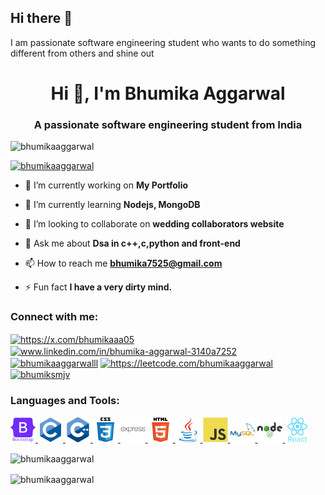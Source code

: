 ## Hi there 👋

<!--
**Bhumikaaggarwal/Bhumikaaggarwal** is a ✨ _special_ ✨ repository because its `README.md` (this file) appears on your GitHub profile.

Here are some ideas to get you started:

- 🔭 I’m currently working on ...
- 🌱 I’m currently learning ...
- 👯 I’m looking to collaborate on ...
- 🤔 I’m looking for help with ...
- 💬 Ask me about ...
- 📫 How to reach me: ...
- 😄 Pronouns: ...
- ⚡ Fun fact: ...
-->

I am passionate software engineering student who wants to do something different from others and shine out
<h1 align="center">Hi 👋, I'm Bhumika Aggarwal</h1>
<h3 align="center">A passionate software engineering student from India</h3>
<!-- <img alt="coding" width="50px" src="![image](https://github.com/user-attachments/assets/e72e99ae-8c4b-4b9c-94c4-347eb6d1972d)"></img> -->


<p align="left"> <img src="https://komarev.com/ghpvc/?username=bhumikaaggarwal&label=Profile%20views&color=0e75b6&style=flat" alt="bhumikaaggarwal" /> </p>

<p align="left"> <a href="https://github.com/ryo-ma/github-profile-trophy"><img src="https://github-profile-trophy.vercel.app/?username=bhumikaaggarwal" alt="bhumikaaggarwal" /></a> </p>

- 🔭 I’m currently working on **My Portfolio**

- 🌱 I’m currently learning **Nodejs, MongoDB**

- 👯 I’m looking to collaborate on **wedding collaborators website**

- 💬 Ask me about **Dsa in c++,c,python and front-end**

- 📫 How to reach me **bhumika7525@gmail.com**

- ⚡ Fun fact **I have a very dirty mind.**

<h3 align="left">Connect with me:</h3>
<p align="left">
<a href="https://twitter.com/https://x.com/bhumikaaa05" target="blank"><img align="center" src="https://raw.githubusercontent.com/rahuldkjain/github-profile-readme-generator/master/src/images/icons/Social/twitter.svg" alt="https://x.com/bhumikaaa05" height="30" width="40" /></a>
<a href="https://linkedin.com/in/www.linkedin.com/in/bhumika-aggarwal-3140a7252" target="blank"><img align="center" src="https://raw.githubusercontent.com/rahuldkjain/github-profile-readme-generator/master/src/images/icons/Social/linked-in-alt.svg" alt="www.linkedin.com/in/bhumika-aggarwal-3140a7252" height="30" width="40" /></a>
<a href="https://instagram.com/bhumikaaggarwalll" target="blank"><img align="center" src="https://raw.githubusercontent.com/rahuldkjain/github-profile-readme-generator/master/src/images/icons/Social/instagram.svg" alt="bhumikaaggarwalll" height="30" width="40" /></a>
<a href="https://www.leetcode.com/https://leetcode.com/bhumikaaggarwal" target="blank"><img align="center" src="https://raw.githubusercontent.com/rahuldkjain/github-profile-readme-generator/master/src/images/icons/Social/leet-code.svg" alt="https://leetcode.com/bhumikaaggarwal" height="30" width="40" /></a>
<a href="https://auth.geeksforgeeks.org/user/bhumiksmjv" target="blank"><img align="center" src="https://raw.githubusercontent.com/rahuldkjain/github-profile-readme-generator/master/src/images/icons/Social/geeks-for-geeks.svg" alt="bhumiksmjv" height="30" width="40" /></a>
</p>

<h3 align="left">Languages and Tools:</h3>
<p align="left"> <a href="https://getbootstrap.com" target="_blank" rel="noreferrer"> <img src="https://raw.githubusercontent.com/devicons/devicon/master/icons/bootstrap/bootstrap-plain-wordmark.svg" alt="bootstrap" width="40" height="40"/> </a> <a href="https://www.cprogramming.com/" target="_blank" rel="noreferrer"> <img src="https://raw.githubusercontent.com/devicons/devicon/master/icons/c/c-original.svg" alt="c" width="40" height="40"/> </a> <a href="https://www.w3schools.com/cpp/" target="_blank" rel="noreferrer"> <img src="https://raw.githubusercontent.com/devicons/devicon/master/icons/cplusplus/cplusplus-original.svg" alt="cplusplus" width="40" height="40"/> </a> <a href="https://www.w3schools.com/css/" target="_blank" rel="noreferrer"> <img src="https://raw.githubusercontent.com/devicons/devicon/master/icons/css3/css3-original-wordmark.svg" alt="css3" width="40" height="40"/> </a> <a href="https://expressjs.com" target="_blank" rel="noreferrer"> <img src="https://raw.githubusercontent.com/devicons/devicon/master/icons/express/express-original-wordmark.svg" alt="express" width="40" height="40"/> </a> <a href="https://www.w3.org/html/" target="_blank" rel="noreferrer"> <img src="https://raw.githubusercontent.com/devicons/devicon/master/icons/html5/html5-original-wordmark.svg" alt="html5" width="40" height="40"/> </a> <a href="https://www.java.com" target="_blank" rel="noreferrer"> <img src="https://raw.githubusercontent.com/devicons/devicon/master/icons/java/java-original.svg" alt="java" width="40" height="40"/> </a> <a href="https://developer.mozilla.org/en-US/docs/Web/JavaScript" target="_blank" rel="noreferrer"> <img src="https://raw.githubusercontent.com/devicons/devicon/master/icons/javascript/javascript-original.svg" alt="javascript" width="40" height="40"/> </a> <a href="https://www.mysql.com/" target="_blank" rel="noreferrer"> <img src="https://raw.githubusercontent.com/devicons/devicon/master/icons/mysql/mysql-original-wordmark.svg" alt="mysql" width="40" height="40"/> </a> <a href="https://nodejs.org" target="_blank" rel="noreferrer"> <img src="https://raw.githubusercontent.com/devicons/devicon/master/icons/nodejs/nodejs-original-wordmark.svg" alt="nodejs" width="40" height="40"/> </a> <a href="https://reactjs.org/" target="_blank" rel="noreferrer"> <img src="https://raw.githubusercontent.com/devicons/devicon/master/icons/react/react-original-wordmark.svg" alt="react" width="40" height="40"/> </a> </p>

<p><img align="center" src="https://github-readme-stats.vercel.app/api/top-langs?username=bhumikaaggarwal&show_icons=true&locale=en&layout=compact" alt="bhumikaaggarwal" /></p>

<p><img align="center" src="https://github-readme-streak-stats.herokuapp.com/?user=bhumikaaggarwal&" alt="bhumikaaggarwal" /></p>
